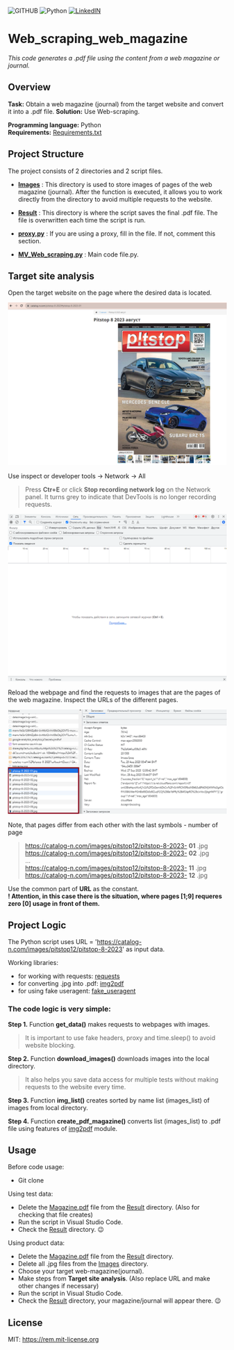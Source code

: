 ![GITHUB](https://img.shields.io/badge/GitHub-100000?style=for-the-badge&logo=github&logoColor=white)
![Python](https://img.shields.io/badge/Python-FFD43B?style=for-the-badge&logo=python&logoColor=blue)
[![LinkedIN](https://img.shields.io/badge/LinkedIn-0077B5?style=for-the-badge&logo=linkedin&logoColor=white)]([www.linkedin.com/in/veronica-makalovich-cybersec])

# Web_scraping_web_magazine

*This code generates a .pdf file using the content from a web magazine or journal.*

## Overview  
**Task:** Obtain a web magazine (journal) from the target website and convert it into a .pdf file.
**Solution:** Use Web-scraping.

**Programming language:** Python  
**Requirements:** [Requirements.txt](https://github.com/MvVeronica/Web_scraping_web_magazine/blob/main/requirements.txt)

## Project Structure
The project consists of 2 directories and 2 script files.

- **[Images](https://github.com/MvVeronica/Web_scraping_web_magazine/tree/main/Images)** : This directory is used to store images of pages of the web magazine (journal). After the function is executed, it allows you to work directly from the directory to avoid multiple requests to the website.

- **[Result](https://github.com/MvVeronica/Web_scraping_web_magazine/tree/main/Result)** : This directory is where the script saves the final .pdf file. The file is overwritten each time the script is run.


- **[proxy.py](https://github.com/MvVeronica/Web_scraping_web_magazine/blob/main/proxy.py)** : If you are using a proxy, fill in the file. If not, comment this section.

- **[MV_Web_scraping.py](https://github.com/MvVeronica/Web_scraping_web_magazine/blob/main/MV_Web_scraping.py)** : Main code file.py.

## Target site analysis
Open the target website on the page where the desired data is located.

<center>
    <img src="Web_scraping_main_page.png" alt="Main_page" />
</center>  

Use inspect or developer tools -> Network -> All
>Press **Ctr+E** or click **Stop recording network log** on the Network panel. It turns grey to indicate that DevTools is no longer recording requests.

<center>
    <img src="Web_scraping_dev_tools.png" alt="Dev_tools" />
</center>

Reload the webpage and find the requests to images that are the pages of the web magazine. Inspect the URLs of the different pages.

<center>
    <img src="Web_scraping_img_requests.png" alt="Img_requests" />
</center>

Note, that pages differ from each other with the last symbols - number of page
>https://catalog-n.com/images/pitstop12/pitstop-8-2023- **01** .jpg  
https://catalog-n.com/images/pitstop12/pitstop-8-2023- **02** .jpg  
...  
https://catalog-n.com/images/pitstop12/pitstop-8-2023- **11** .jpg  
https://catalog-n.com/images/pitstop12/pitstop-8-2023- **12** .jpg

Use the common part of **URL** as the constant.  
**! Attention, in this case there is the situation, where pages [1;9] requeres zero [0] usage in front of them.**

## Project Logic
The Python script uses URL = 'https://catalog-n.com/images/pitstop12/pitstop-8-2023' as input data. 

Working libraries:
 - for working with requests:  [requests](https://pypi.org/project/requests/) 
 - for converting .jpg into .pdf: [img2pdf](https://pypi.org/project/img2pdf/)
 - for using fake useragent:  [fake_useragent](https://pypi.org/project/fake-useragent/)

### The code logic is very simple: ###
**Step 1.**  Function **get_data()** makes requests to webpages with images.
> It is important to use fake headers, proxy and time.sleep() to avoid website blocking.  

**Step 2.** Function **download_images()** downloads images into the local directory.  
>  It also helps you save data access for multiple tests without making requests to the website every time.  

**Step 3.** Function **img_list()** creates sorted by name list (images_list) of images from local directory.  

**Step 4.** Function **create_pdf_magazine()** converts list (images_list) to .pdf file using features of [img2pdf](https://pypi.org/project/img2pdf/) module.

 ## Usage
Before code usage:
- Git clone

Using test data:
- Delete the [Magazine.pdf](https://github.com/MvVeronica/Web_scraping_web_magazine/blob/main/Result/Magazine.pdf) file from the [Result](https://github.com/MvVeronica/Web_scraping_web_magazine/tree/main/Result) directory. (Also for checking that file creates)
- Run the script in Visual Studio Code.
- Check the [Result](https://github.com/MvVeronica/Web_scraping_web_magazine/tree/main/Result) directory. 😉

Using product data:
- Delete the [Magazine.pdf](https://github.com/MvVeronica/Web_scraping_web_magazine/blob/main/Result/Magazine.pdf) file from the [Result](https://github.com/MvVeronica/Web_scraping_web_magazine/tree/main/Result) directory.
- Delete all .jpg files from the [Images](https://github.com/MvVeronica/Web_scraping_web_magazine/tree/main/Images) directory.
- Choose your target web-magazine(journal).
- Make steps from **Target site analysis**. (Also replace URL and make other changes if necessary)
- Run the script in Visual Studio Code.
- Check the [Result](https://github.com/MvVeronica/Web_scraping_web_magazine/tree/main/Result) directory, your magazine/journal will appear there. 😉

## License  
MIT: https://rem.mit-license.org
